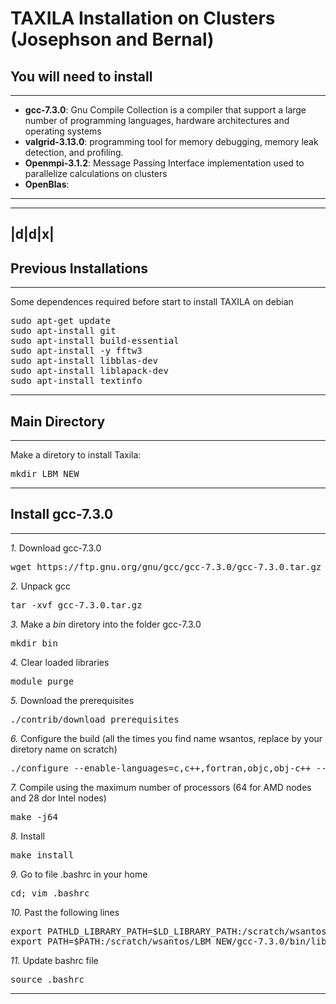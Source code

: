 # TAXILA Installation on Clusters (Josephson and Bernal)

## You will need to install 
---
- **gcc-7.3.0**: Gnu Compile Collection is a compiler that support a large number of programming languages, hardware architectures and operating systems
- **valgrid-3.13.0**: programming tool for memory debugging, memory leak detection, and profiling.
- **Openmpi-3.1.2**: Message Passing Interface implementation used to parallelize calculations on clusters 
- **OpenBlas**: 
---

---
|d|d|x|
---


## Previous Installations 
---
Some dependences required before start to install TAXILA on debian

<pre>
sudo apt-get update
sudo apt-install git
sudo apt-install build-essential
sudo apt-install -y fftw3
sudo apt-install libblas-dev
sudo apt-install liblapack-dev
sudo apt-install textinfo
</pre>
---
## Main Directory
---
Make a diretory to install Taxila: 
<pre>
mkdir LBM_NEW
</pre>
---
## Install gcc-7.3.0
---

*1.* Download gcc-7.3.0
<pre>
wget https://ftp.gnu.org/gnu/gcc/gcc-7.3.0/gcc-7.3.0.tar.gz
</pre>
*2.* Unpack gcc
<pre>
tar -xvf gcc-7.3.0.tar.gz
</pre>
*3.* Make a *bin* diretory into the folder gcc-7.3.0
<pre>
mkdir bin
</pre>
*4.* Clear loaded libraries
<pre>
module purge
</pre>
*5.* Download the prerequisites
<pre>
./contrib/download_prerequisites
</pre>
*6.* Configure the build (all the times you find name wsantos, replace by your diretory name on scratch)
<pre>
./configure --enable-languages=c,c++,fortran,objc,obj-c++ --prefix=/scratch/wsantos/LBM_NEW/gcc-7.3.0/bin --disable-multilib
</pre>
*7.* Compile using the maximum number of processors (64 for AMD nodes and 28 dor Intel nodes)
<pre>
make -j64
</pre>
*8.* Install
<pre>
make install
</pre>
*9.* Go to file .bashrc in your home
<pre>
cd; vim .bashrc
</pre>
*10.* Past the following lines
<pre>
export PATHLD_LIBRARY_PATH=$LD_LIBRARY_PATH:/scratch/wsantos/LBM_NEW/gcc-7.3.0/bin/lib64
export PATH=$PATH:/scratch/wsantos/LBM_NEW/gcc-7.3.0/bin/lib64
</pre>
*11.* Update bashrc file
<pre>
source .bashrc
</pre>
---
